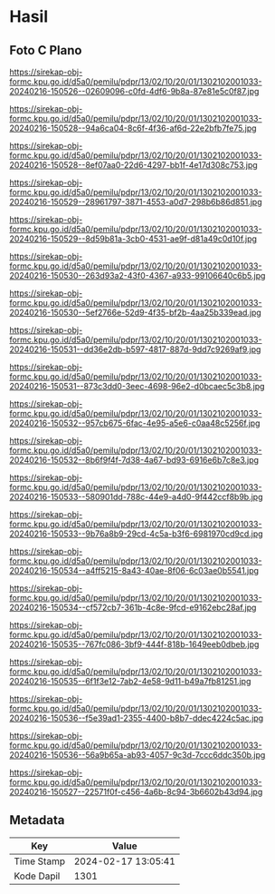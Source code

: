 # Hasil

## Foto C Plano

https://sirekap-obj-formc.kpu.go.id/d5a0/pemilu/pdpr/13/02/10/20/01/1302102001033-20240216-150526--02609096-c0fd-4df6-9b8a-87e81e5c0f87.jpg

https://sirekap-obj-formc.kpu.go.id/d5a0/pemilu/pdpr/13/02/10/20/01/1302102001033-20240216-150528--94a6ca04-8c6f-4f36-af6d-22e2bfb7fe75.jpg

https://sirekap-obj-formc.kpu.go.id/d5a0/pemilu/pdpr/13/02/10/20/01/1302102001033-20240216-150528--8ef07aa0-22d6-4297-bb1f-4e17d308c753.jpg

https://sirekap-obj-formc.kpu.go.id/d5a0/pemilu/pdpr/13/02/10/20/01/1302102001033-20240216-150529--28961797-3871-4553-a0d7-298b6b86d851.jpg

https://sirekap-obj-formc.kpu.go.id/d5a0/pemilu/pdpr/13/02/10/20/01/1302102001033-20240216-150529--8d59b81a-3cb0-4531-ae9f-d81a49c0d10f.jpg

https://sirekap-obj-formc.kpu.go.id/d5a0/pemilu/pdpr/13/02/10/20/01/1302102001033-20240216-150530--263d93a2-43f0-4367-a933-99106640c6b5.jpg

https://sirekap-obj-formc.kpu.go.id/d5a0/pemilu/pdpr/13/02/10/20/01/1302102001033-20240216-150530--5ef2766e-52d9-4f35-bf2b-4aa25b339ead.jpg

https://sirekap-obj-formc.kpu.go.id/d5a0/pemilu/pdpr/13/02/10/20/01/1302102001033-20240216-150531--dd36e2db-b597-4817-887d-9dd7c9269af9.jpg

https://sirekap-obj-formc.kpu.go.id/d5a0/pemilu/pdpr/13/02/10/20/01/1302102001033-20240216-150531--873c3dd0-3eec-4698-96e2-d0bcaec5c3b8.jpg

https://sirekap-obj-formc.kpu.go.id/d5a0/pemilu/pdpr/13/02/10/20/01/1302102001033-20240216-150532--957cb675-6fac-4e95-a5e6-c0aa48c5256f.jpg

https://sirekap-obj-formc.kpu.go.id/d5a0/pemilu/pdpr/13/02/10/20/01/1302102001033-20240216-150532--8b6f9f4f-7d38-4a67-bd93-6916e6b7c8e3.jpg

https://sirekap-obj-formc.kpu.go.id/d5a0/pemilu/pdpr/13/02/10/20/01/1302102001033-20240216-150533--580901dd-788c-44e9-a4d0-9f442ccf8b9b.jpg

https://sirekap-obj-formc.kpu.go.id/d5a0/pemilu/pdpr/13/02/10/20/01/1302102001033-20240216-150533--9b76a8b9-29cd-4c5a-b3f6-6981970cd9cd.jpg

https://sirekap-obj-formc.kpu.go.id/d5a0/pemilu/pdpr/13/02/10/20/01/1302102001033-20240216-150534--a4ff5215-8a43-40ae-8f06-6c03ae0b5541.jpg

https://sirekap-obj-formc.kpu.go.id/d5a0/pemilu/pdpr/13/02/10/20/01/1302102001033-20240216-150534--cf572cb7-361b-4c8e-9fcd-e9162ebc28af.jpg

https://sirekap-obj-formc.kpu.go.id/d5a0/pemilu/pdpr/13/02/10/20/01/1302102001033-20240216-150535--767fc086-3bf9-444f-818b-1649eeb0dbeb.jpg

https://sirekap-obj-formc.kpu.go.id/d5a0/pemilu/pdpr/13/02/10/20/01/1302102001033-20240216-150535--6f1f3e12-7ab2-4e58-9d11-b49a7fb81251.jpg

https://sirekap-obj-formc.kpu.go.id/d5a0/pemilu/pdpr/13/02/10/20/01/1302102001033-20240216-150536--f5e39ad1-2355-4400-b8b7-ddec4224c5ac.jpg

https://sirekap-obj-formc.kpu.go.id/d5a0/pemilu/pdpr/13/02/10/20/01/1302102001033-20240216-150536--56a9b65a-ab93-4057-9c3d-7ccc6ddc350b.jpg

https://sirekap-obj-formc.kpu.go.id/d5a0/pemilu/pdpr/13/02/10/20/01/1302102001033-20240216-150527--22571f0f-c456-4a6b-8c94-3b6602b43d94.jpg


## Metadata

| Key        | Value               |
| ---------- | ------------------- |
| Time Stamp | 2024-02-17 13:05:41 |
| Kode Dapil | 1301                |



